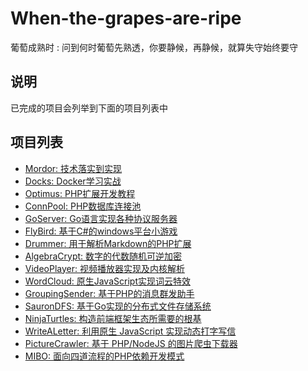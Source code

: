 # When-the-grapes-are-ripe
葡萄成熟时 : 问到何时葡萄先熟透，你要静候，再静候，就算失守始终要守

## 说明
已完成的项目会列举到下面的项目列表中

## 项目列表
- [Mordor: 技术落实到实现](./Mordor)
- [Docks: Docker学习实战](./Docks)
- [Optimus: PHP扩展开发教程](./Optimus)
- [ConnPool: PHP数据库连接池](./ConnPool)
- [GoServer: Go语言实现各种协议服务器](./GoServer)
- [FlyBird: 基于C#的windows平台小游戏](./FlyBird)
- [Drummer: 用于解析Markdown的PHP扩展](./Drummer)
- [AlgebraCrypt: 数字的代数随机可逆加密](./AlgebraCrypt)
- [VideoPlayer: 视频播放器实现及内核解析](./VideoPlayer)
- [WordCloud: 原生JavaScript实现词云特效](./WordCloud)
- [GroupingSender: 基于PHP的消息群发助手](./GroupingSender/)
- [SauronDFS: 基于Go实现的分布式文件存储系统](./SauronDFS)
- [NinjaTurtles: 构造前端框架生态所需要的根基](./NinjaTurtles)
- [WriteALetter: 利用原生 JavaScript 实现动态打字写信](./WriteALetter)
- [PictureCrawler: 基于 PHP/NodeJS 的图片爬虫下载器](./PictureCrawler)
- [MIBO: 面向四道流程的PHP依赖开发模式](./MIBO)
